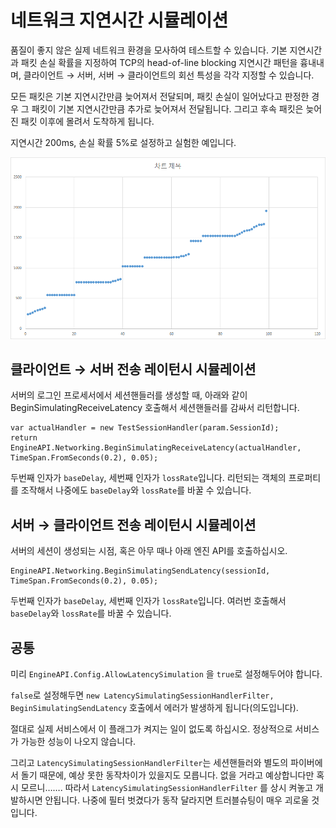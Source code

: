 # 네트워크 지연시간 시뮬레이션

품질이 좋지 않은 실제 네트워크 환경을 모사하여 테스트할 수 있습니다.
기본 지연시간과 패킷 손실 확률을 지정하여 TCP의 head-of-line blocking 지연시간 패턴을 흉내내며,
클라이언트 → 서버, 서버 → 클라이언트의 회선 특성을 각각 지정할 수 있습니다.
 
모든 패킷은 기본 지연시간만큼 늦어져서 전달되며,
패킷 손실이 일어났다고 판정한 경우 그 패킷이 기본 지연시간만큼 추가로 늦어져서 전달됩니다.
그리고 후속 패킷은 늦어진 패킷 이후에 몰려서 도착하게 됩니다.
 
지연시간 200ms, 손실 확률 5%로 설정하고 실험한 예입니다.

![latency_simulation_graph.png](../img/latency_simulation_graph.png)
 
## 클라이언트 → 서버 전송 레이턴시 시뮬레이션
서버의 로그인 프로세서에서 세션핸들러를 생성할 때, 아래와 같이 BeginSimulatingReceiveLatency 호출해서 세션핸들러를 감싸서 리턴합니다.
```
var actualHandler = new TestSessionHandler(param.SessionId);
return EngineAPI.Networking.BeginSimulatingReceiveLatency(actualHandler, TimeSpan.FromSeconds(0.2), 0.05);
```
두번째 인자가 `baseDelay`, 세번째 인자가 `lossRate`입니다.
리턴되는 객체의 프로퍼티를 조작해서 나중에도 `baseDelay`와 `lossRate`를 바꿀 수 있습니다.
 
## 서버 → 클라이언트 전송 레이턴시 시뮬레이션
서버의 세션이 생성되는 시점, 혹은 아무 때나 아래 엔진 API를 호출하십시오.
```
EngineAPI.Networking.BeginSimulatingSendLatency(sessionId, TimeSpan.FromSeconds(0.2), 0.05);
```
두번째 인자가 `baseDelay`, 세번째 인자가 `lossRate`입니다.
여러번 호출해서 `baseDelay`와 `lossRate`를 바꿀 수 있습니다.
 
## 공통
미리 `EngineAPI.Config.AllowLatencySimulation` 을 `true`로 설정해두어야 합니다.
 
`false`로 설정해두면 `new LatencySimulatingSessionHandlerFilter, BeginSimulatingSendLatency` 호출에서 에러가 발생하게 됩니다(의도입니다).
 
절대로 실제 서비스에서 이 플래그가 켜지는 일이 없도록 하십시오.
정상적으로 서비스가 가능한 성능이 나오지 않습니다.
 
그리고 `LatencySimulatingSessionHandlerFilter`는 세션핸들러와 별도의 파이버에서 돌기 때문에, 예상 못한 동작차이가 있을지도 모릅니다.
없을 거라고 예상합니다만 혹시 모르니…….
따라서 `LatencySimulatingSessionHandlerFilter` 를 상시 켜놓고 개발하시면 안됩니다.
나중에 필터 벗겼다가 동작 달라지면 트러블슈팅이 매우 괴로울 것입니다.
